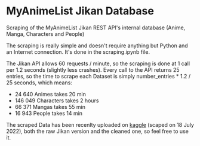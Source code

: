 # MyAnimeList Jikan Database

Scraping of the MyAnimeList Jikan REST API's internal database (Anime, Manga, Characters and People)

The scraping is really simple and doesn't require anything but Python and an Internet connection. It's done in the scraping.ipynb file.

The Jikan API allows 60 requests / minute, so the scraping is done at 1 call per 1.2 seconds (slightly less crashes).
Every call to the API returns 25 entries, so the time to scrape each Dataset is simply number_entries * 1.2 / 25 seconds, which means:

- 24 640 Animes takes 20 min
- 146 049 Characters takes 2 hours
- 66 371 Mangas takes 55 min
- 16 943 People takes 14 min

The scraped Data has been recenlty uploaded on [kaggle](https://www.kaggle.com/datasets/andreuvallhernndez/myanimelist-jikan) (scaped on 18 July 2022),
both the raw Jikan version and the cleaned one, so feel free to use it.
